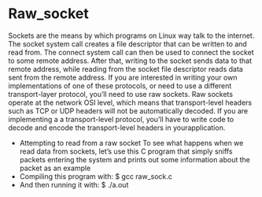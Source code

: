 # Raw_socket
Sockets are the means by which programs on Linux way talk to the internet. The socket system call creates a file descriptor that can be written to and read from. 
The connect system call can then be used to connect the socket to some remote address. After that, writing to the socket sends data to that remote address, 
while reading from the socket file descriptor reads data sent from the remote address.
If you are interested in writing your own implementations of one of these protocols, or need to use a different transport-layer protocol, 
you’ll need to use raw sockets. Raw sockets operate at the network OSI level, which means that transport-level headers such as TCP or UDP headers will not be automatically 
decoded. If you are implementing a a transport-level protocol, you’ll have to write code to decode and encode the transport-level headers in yourapplication.
- Attempting to read from a raw socket
To see what happens when we read data from sockets, let’s use this C program that simply sniffs packets entering the system and prints out some information about 
the packet as an example
- Compiling this program with:
$ gcc raw_sock.c
- And then running it with:
$ ./a.out
